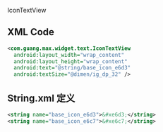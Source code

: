 IconTextView

## XML Code

```xml
<com.guang.max.widget.text.IconTextView
  android:layout_width="wrap_content"
  android:layout_height="wrap_content"
  android:text="@string/base_icon_e6d3"
  android:textSize="@dimen/ig_dp_32" />
```

## String.xml 定义

```xml
<string name="base_icon_e6d3">&#xe6d3;</string>
<string name="base_icon_e6c7">&#xe6c7;</string>
```